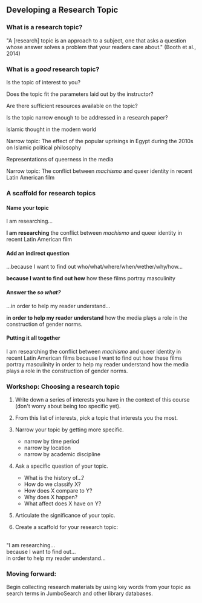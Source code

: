 ## Developing a Research Topic


### What is a research topic?

"A [research] topic is an approach to a subject, one that asks a question whose answer solves a problem that your readers care about." (Booth et al., 2014)


### What is a _good_ research topic?

Is the topic of interest to you?

Does the topic fit the parameters laid out by the instructor?

Are there sufficient resources available on the topic?

Is the topic narrow enough to be addressed in a research paper?

Islamic thought in the modern world

Narrow topic: The effect of the popular uprisings in Egypt during the 2010s on Islamic political philosophy

Representations of queerness in the media

Narrow topic: The conflict between _machismo_ and queer identity in recent Latin American film


### A scaffold for research topics

#### Name your topic

I am researching...

**I am researching** the conflict between _machismo_ and queer identity in recent Latin American film

#### Add an indirect question

...because I want to find out who/what/where/when/wether/why/how...

**because I want to find out how** how these films portray masculinity

#### Answer the _so what?_

...in order to help my reader understand...

**in order to help my reader understand** how the media plays a role in the construction of gender norms.

#### Putting it all together

I am researching the conflict between _machismo_ and queer identity in recent Latin American films
because I want to find out how these films portray masculinity
in order to help my reader understand how the media plays a role in the construction of gender norms.


### Workshop: Choosing a research topic

1. Write down a series of interests you have in the context of this course (don't worry about being too specific yet).

2. From this list of interests, pick a topic that interests you the most.

3. Narrow your topic by getting more specific. 
    * narrow by time period
    * narrow by location
    * narrow by academic discipline

4. Ask a specific question of your topic.
    * What is the history of...?
    * How do we classify X?
    * How does X compare to Y?
    * Why does X happen?
    * What affect does X have on Y?

5. Articulate the significance of your topic.

6. Create a scaffold for your research topic:
<br>
"I am researching...
<br>
because I want to find out...
<br>
in order to help my reader understand...


### Moving forward:

Begin collecting research materials by using key words from your topic as search terms in JumboSearch and other library databases.